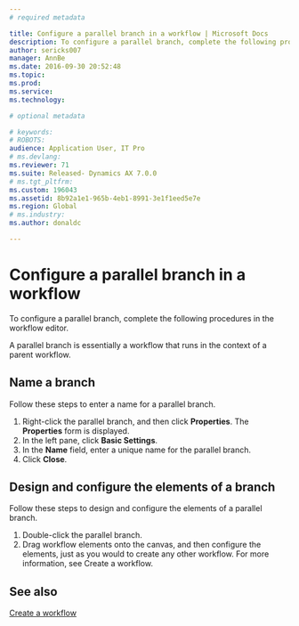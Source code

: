 ```yaml
---
# required metadata

title: Configure a parallel branch in a workflow | Microsoft Docs
description: To configure a parallel branch, complete the following procedures in the workflow editor.
author: sericks007
manager: AnnBe
ms.date: 2016-09-30 20:52:48
ms.topic: 
ms.prod: 
ms.service: 
ms.technology: 

# optional metadata

# keywords: 
# ROBOTS: 
audience: Application User, IT Pro
# ms.devlang: 
ms.reviewer: 71
ms.suite: Released- Dynamics AX 7.0.0
# ms.tgt_pltfrm: 
ms.custom: 196043
ms.assetid: 8b92a1e1-965b-4eb1-8991-3e1f1eed5e7e
ms.region: Global
# ms.industry: 
ms.author: donaldc

---
```


# Configure a parallel branch in a workflow

To configure a parallel branch, complete the following procedures in the workflow editor.

A parallel branch is essentially a workflow that runs in the context of a parent workflow.

## Name a branch
Follow these steps to enter a name for a parallel branch.
1.  Right-click the parallel branch, and then click **Properties**. The **Properties** form is displayed.
2.  In the left pane, click **Basic Settings**.
3.  In the **Name** field, enter a unique name for the parallel branch.
4.  Click **Close**.

## Design and configure the elements of a branch
Follow these steps to design and configure the elements of a parallel branch.
1.  Double-click the parallel branch.
2.  Drag workflow elements onto the canvas, and then configure the elements, just as you would to create any other workflow. For more information, see Create a workflow.



See also
--------

[Create a workflow](https://docs.microsoft.com/en-us/dynamics365/operations/core/organization-administration/create-a-workflow)


